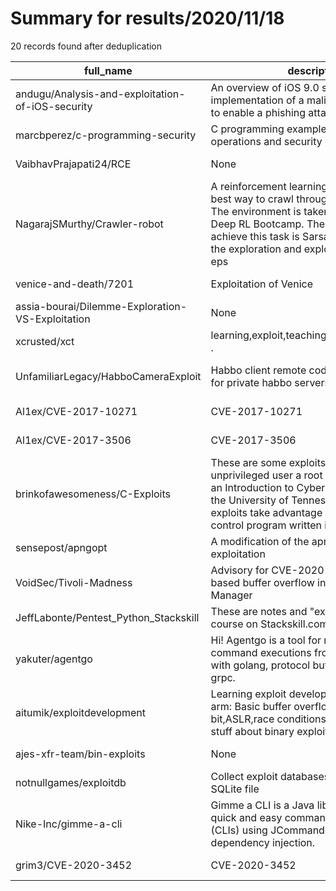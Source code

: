 
# Summary for results/2020/11/18
    
20 records found after deduplication

| full_name | description | html_url | matched_list | matched_count | pushed_at | size | stargazers_count | language | forks_count |
|--------------------------------------------------|------------------------------------------------------------------------------------------------------------------------------------------------------------------------------------------------------------------------------------------------------------------|---------------------------------------------------------------------|--------------------------------------|-----------------|---------------------------|--------|--------------------|------------------|---------------|
| andugu/Analysis-and-exploitation-of-iOS-security | An overview of iOS 9.0 security and an implementation of a malicious dylib injection to enable a phishing attack through Safari. | https://github.com/andugu/Analysis-and-exploitation-of-iOS-security | ['exploit'] | 1 | 2020-11-18 11:54:16+00:00 | 12517 | 1 | Objective-C | 1 |
| marcbperez/c-programming-security | C programming examples that cover basic operations and security exploits. | https://github.com/marcbperez/c-programming-security | ['exploit'] | 1 | 2020-11-18 12:03:39+00:00 | 81 | 2 | C | 0 |
| VaibhavPrajapati24/RCE | None | https://github.com/VaibhavPrajapati24/RCE | ['rce'] | 1 | 2020-11-18 17:19:14+00:00 | 0 | 0 | | 0 |
| NagarajSMurthy/Crawler-robot | A reinforcement learning agent learns the best way to crawl through an environment. The environment is taken from Barkeley's Deep RL Bootcamp. The algorithm used to achieve this task is SarsaMax. To overcome the exploration and exploitation dilemma, an eps | https://github.com/NagarajSMurthy/Crawler-robot | ['exploit'] | 1 | 2020-11-18 15:04:07+00:00 | 1058 | 0 | Python | 0 |
| venice-and-death/7201 | Exploitation of Venice | https://github.com/venice-and-death/7201 | ['exploit'] | 1 | 2020-11-18 16:16:51+00:00 | 8 | 0 | JavaScript | 0 |
| assia-bourai/Dilemme-Exploration-VS-Exploitation | None | https://github.com/assia-bourai/Dilemme-Exploration-VS-Exploitation | ['exploit'] | 1 | 2020-11-18 14:28:47+00:00 | 870 | 0 | Jupyter Notebook | 0 |
| xcrusted/xct | learning,exploit,teaching,sharing,informative . | https://github.com/xcrusted/xct | ['exploit'] | 1 | 2020-11-18 10:08:35+00:00 | 1 | 0 | | 0 |
| UnfamiliarLegacy/HabboCameraExploit | Habbo client remote code execution exploit for private habbo servers. | https://github.com/UnfamiliarLegacy/HabboCameraExploit | ['exploit', 'remote code execution'] | 2 | 2020-11-18 04:46:02+00:00 | 221 | 0 | ActionScript | 0 |
| Al1ex/CVE-2017-10271 | CVE-2017-10271 | https://github.com/Al1ex/CVE-2017-10271 | ['cve-2', 'rce'] | 2 | 2020-11-18 02:31:50+00:00 | 55 | 0 | Python | 0 |
| Al1ex/CVE-2017-3506 | CVE-2017-3506 | https://github.com/Al1ex/CVE-2017-3506 | ['cve-2'] | 1 | 2020-11-18 01:52:26+00:00 | 98 | 0 | | 0 |
| brinkofawesomeness/C-Exploits | These are some exploits I wrote to grant an unprivileged user a root shell while taking an Introduction to Cybersecurity course at the University of Tennessee, Knoxville. The exploits take advantage of a buggy version control program written in C, and they | https://github.com/brinkofawesomeness/C-Exploits | ['exploit'] | 1 | 2020-11-18 02:51:36+00:00 | 149 | 1 | Shell | 0 |
| sensepost/apngopt | A modification of the apngopt to aid in heap exploitation | https://github.com/sensepost/apngopt | ['exploit'] | 1 | 2020-11-18 14:25:07+00:00 | 2116 | 0 | HTML | 0 |
| VoidSec/Tivoli-Madness | Advisory for CVE-2020-28054 & stack based buffer overflow in IBM Tivoli Storage Manager | https://github.com/VoidSec/Tivoli-Madness | ['exploit'] | 1 | 2020-11-18 12:55:55+00:00 | 33202 | 6 | Python | 1 |
| JeffLabonte/Pentest_Python_Stackskill | These are notes and "exploits" written for a course on Stackskill.com | https://github.com/JeffLabonte/Pentest_Python_Stackskill | ['exploit'] | 1 | 2020-11-18 05:11:31+00:00 | 5577 | 0 | Python | 0 |
| yakuter/agentgo | Hi! Agentgo is a tool for making remote command executions from server to client with golang, protocol buffers (protobuf) and grpc. | https://github.com/yakuter/agentgo | ['rce'] | 1 | 2020-11-18 05:22:15+00:00 | 21 | 15 | Go | 1 |
| aitumik/exploitdevelopment | Learning exploit development Linux x64 and arm: Basic buffer overflow,stack canary,nx bit,ASLR,race conditions and all the cool stuff about binary exploitations | https://github.com/aitumik/exploitdevelopment | ['exploit'] | 1 | 2020-11-18 16:01:43+00:00 | 10 | 0 | C | 0 |
| ajes-xfr-team/bin-exploits | None | https://github.com/ajes-xfr-team/bin-exploits | ['exploit'] | 1 | 2020-11-18 14:39:48+00:00 | 19842 | 0 | PowerShell | 0 |
| notnullgames/exploitdb | Collect exploit databases into a single SQLite file | https://github.com/notnullgames/exploitdb | ['exploit'] | 1 | 2020-11-18 00:41:38+00:00 | 29 | 0 | Shell | 0 |
| Nike-Inc/gimme-a-cli | Gimme a CLI is a Java library for creating quick and easy command line interfaces (CLIs) using JCommander and Spring dependency injection. | https://github.com/Nike-Inc/gimme-a-cli | ['command injection'] | 1 | 2020-11-18 23:16:11+00:00 | 100 | 2 | Java | 2 |
| grim3/CVE-2020-3452 | CVE-2020-3452 | https://github.com/grim3/CVE-2020-3452 | ['cve-2'] | 1 | 2020-11-18 21:45:18+00:00 | 15 | 0 | Python | 2 |
